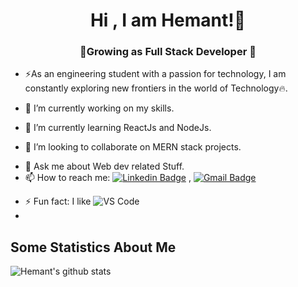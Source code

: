 <h1 align="center"> Hi <Developers/>, I am Hemant!👋 </h1>
<h3 align="center">🚀Growing as Full Stack Developer 🚀</h3>


<!-- 
**hemant14050/hemant14050** is a ✨ _special_ ✨ repository because its `README.md` (this file) appears on your GitHub profile.

Here are some ideas to get you started:
 -->
- ⚡As an engineering student with a passion for technology, I am constantly exploring new frontiers in the world of Technology🔥.

- 🔭 I’m currently working on my skills.
- 🌱 I’m currently learning ReactJs and NodeJs.
- 👯 I’m looking to collaborate on MERN stack projects.
<!-- - 🤔 I’m looking for help with ... -->
- 💬 Ask me about Web dev related Stuff.
- 📫 How to reach me: [![Linkedin Badge](https://img.shields.io/badge/-LinkedIn-blue?style=flat-square&logo=Linkedin&logoColor=white&link=)](https://www.linkedin.com/in/hemant14050/) 
, [![Gmail Badge](https://img.shields.io/badge/-Gmail-c14438?style=flat-square&logo=Gmail&logoColor=white&link=mailto:hemant14050@gmail.com)](mailto:hemant14050@gmail.com)
<!-- - 😄 Pronouns: ... -->
- ⚡ Fun fact: I like ![VS Code](http://img.shields.io/badge/-VS%20Code-007ACC?style=flat-square&logo=visual-studio-code&logoColor=ffffff)
- 
## Some Statistics About Me
![Hemant's github stats](https://github-readme-stats.vercel.app/api?username=hemant14050&include_all_commits=true&count_private=true&show_owner=true&show_icons=true&theme=merko)<br>
